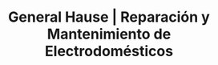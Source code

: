 ---
title: "General Hause | Reparación y Mantenimiento de Electrodomésticos"
url: /bogota-d-c/general-hause-reparacion-y-mantenimiento-de-electrodomesticos/
shop: electrónica
---